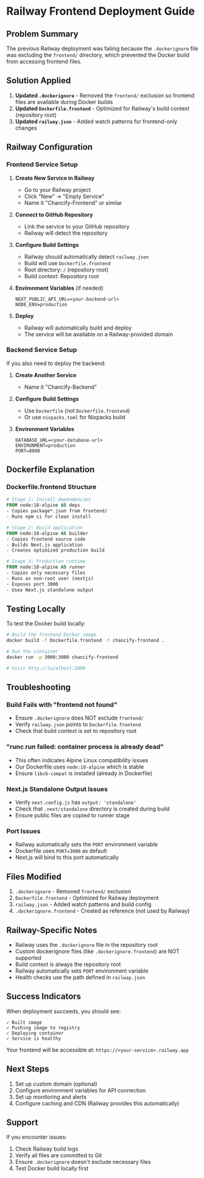 # Railway Frontend Deployment Guide

## Problem Summary
The previous Railway deployment was failing because the `.dockerignore` file was excluding the `frontend/` directory, which prevented the Docker build from accessing frontend files.

## Solution Applied
1. **Updated `.dockerignore`** - Removed the `frontend/` exclusion so frontend files are available during Docker builds
2. **Updated `Dockerfile.frontend`** - Optimized for Railway's build context (repository root)
3. **Updated `railway.json`** - Added watch patterns for frontend-only changes

## Railway Configuration

### Frontend Service Setup

1. **Create New Service in Railway**
   - Go to your Railway project
   - Click "New" → "Empty Service"
   - Name it "Chancify-Frontend" or similar

2. **Connect to GitHub Repository**
   - Link the service to your GitHub repository
   - Railway will detect the repository

3. **Configure Build Settings**
   - Railway should automatically detect `railway.json`
   - Build will use `Dockerfile.frontend`
   - Root directory: `/` (repository root)
   - Build context: Repository root

4. **Environment Variables** (if needed)
   ```
   NEXT_PUBLIC_API_URL=<your-backend-url>
   NODE_ENV=production
   ```

5. **Deploy**
   - Railway will automatically build and deploy
   - The service will be available on a Railway-provided domain

### Backend Service Setup

If you also need to deploy the backend:

1. **Create Another Service**
   - Name it "Chancify-Backend"

2. **Configure Build Settings**
   - Use `Dockerfile` (not `Dockerfile.frontend`)
   - Or use `nixpacks.toml` for Nixpacks build

3. **Environment Variables**
   ```
   DATABASE_URL=<your-database-url>
   ENVIRONMENT=production
   PORT=8000
   ```

## Dockerfile Explanation

### Dockerfile.frontend Structure

```dockerfile
# Stage 1: Install dependencies
FROM node:18-alpine AS deps
- Copies package*.json from frontend/
- Runs npm ci for clean install

# Stage 2: Build application
FROM node:18-alpine AS builder
- Copies frontend source code
- Builds Next.js application
- Creates optimized production build

# Stage 3: Production runtime
FROM node:18-alpine AS runner
- Copies only necessary files
- Runs as non-root user (nextjs)
- Exposes port 3000
- Uses Next.js standalone output
```

## Testing Locally

To test the Docker build locally:

```bash
# Build the frontend Docker image
docker build -f Dockerfile.frontend -t chancify-frontend .

# Run the container
docker run -p 3000:3000 chancify-frontend

# Visit http://localhost:3000
```

## Troubleshooting

### Build Fails with "frontend not found"
- Ensure `.dockerignore` does NOT exclude `frontend/`
- Verify `railway.json` points to `Dockerfile.frontend`
- Check that build context is set to repository root

### "runc run failed: container process is already dead"
- This often indicates Alpine Linux compatibility issues
- Our Dockerfile uses `node:18-alpine` which is stable
- Ensure `libc6-compat` is installed (already in Dockerfile)

### Next.js Standalone Output Issues
- Verify `next.config.js` has `output: 'standalone'`
- Check that `.next/standalone` directory is created during build
- Ensure public files are copied to runner stage

### Port Issues
- Railway automatically sets the `PORT` environment variable
- Dockerfile uses `PORT=3000` as default
- Next.js will bind to this port automatically

## Files Modified

1. `.dockerignore` - Removed `frontend/` exclusion
2. `Dockerfile.frontend` - Optimized for Railway deployment
3. `railway.json` - Added watch patterns and build config
4. `.dockerignore.frontend` - Created as reference (not used by Railway)

## Railway-Specific Notes

- Railway uses the `.dockerignore` file in the repository root
- Custom dockerignore files (like `.dockerignore.frontend`) are NOT supported
- Build context is always the repository root
- Railway automatically sets `PORT` environment variable
- Health checks use the path defined in `railway.json`

## Success Indicators

When deployment succeeds, you should see:
```
✓ Built image
✓ Pushing image to registry
✓ Deploying container
✓ Service is healthy
```

Your frontend will be accessible at: `https://<your-service>.railway.app`

## Next Steps

1. Set up custom domain (optional)
2. Configure environment variables for API connection
3. Set up monitoring and alerts
4. Configure caching and CDN (Railway provides this automatically)

## Support

If you encounter issues:
1. Check Railway build logs
2. Verify all files are committed to Git
3. Ensure `.dockerignore` doesn't exclude necessary files
4. Test Docker build locally first

